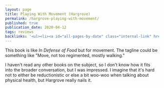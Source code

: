 ```yaml
---
layout: page
title: Playing With Movement (Hargrove)
permalink: /hargrove-playing-with-movement/
published: true
publication_date: 2020-04-12
tags: reviews
backlinks: '<ul><li><a id="all-pages-by-date" class="internal-link" href="/all-pages-by-date/">All pages by date</a></li><li><a id="books-published-in-2014" class="internal-link" href="/books-published-in-2014/">Books I&#39;ve read that were published in 2014</a></li><li><a id="books-read-in-2020" class="internal-link" href="/books-read-in-2020/">Books I read in 2020</a></li><li><a id="books-tagged-exercise" class="internal-link" href="/books-tagged-exercise/">Books tagged &#39;exercise&#39;</a></li><li><a id="books-tagged-health" class="internal-link" href="/books-tagged-health/">Books tagged &#39;health&#39;</a></li><li><a id="books-tagged-nonfiction" class="internal-link" href="/books-tagged-nonfiction/">Books tagged &#39;nonfiction&#39;</a></li><li><a id="books-tagged-self-help" class="internal-link" href="/books-tagged-self-help/">Books tagged &#39;self-help&#39;</a></li><li><a id="reviews" class="internal-link" href="/reviews/">Reviews</a></li></ul>'
---
```


This book is like *In Defense of Food* but for movement. The tagline could be something like "Move, not too regimented, mostly walking."

I haven't read any other books on the subject, so I don't know how it fits into the broader conversation, but I was impressed. I imagine that it's hard not to either be reductionistic or else a bit woo-woo when talking about physical health, but Hargrove really nails it.